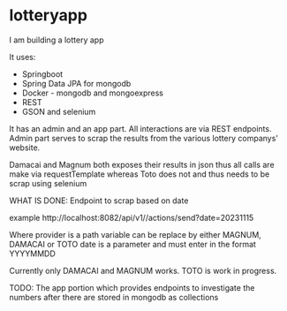 # lotteryapp
I am building a lottery app

It uses:
- Springboot
- Spring Data JPA for mongodb
- Docker - mongodb and mongoexpress
- REST
- GSON and selenium

It has an admin and an app part. All interactions are via REST endpoints.
Admin part serves to scrap the results from the various lottery companys' website.

Damacai and Magnum both exposes their results in json thus all calls are make via requestTemplate whereas Toto does not and thus needs to be scrap using selenium

WHAT IS DONE:
Endpoint to scrap based on date

example
http://localhost:8082/api/v1/<PROVIDER>/actions/send?date=20231115

Where provider is a path variable can be replace by either MAGNUM, DAMACAI or TOTO
date is a parameter and must enter in the format YYYYMMDD

Currently only DAMACAI and MAGNUM works. TOTO is work in progress.

TODO:
The app portion which provides endpoints to investigate the numbers after there are stored in mongodb as collections
